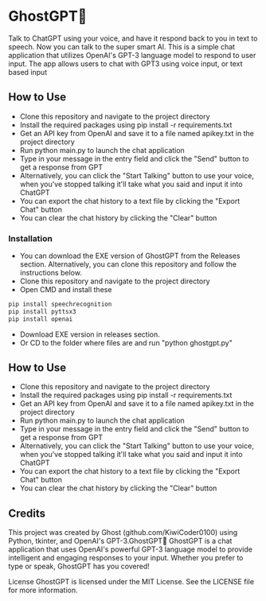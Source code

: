 # GhostGPT👻
Talk to ChatGPT using your voice, and have it respond back to you in text to speech. Now you can talk to the super smart AI. This is a simple chat application that utilizes OpenAI's GPT-3 language model to respond to user input. The app allows users to chat with GPT3 using voice input, or text based input

## How to Use

- Clone this repository and navigate to the project directory
- Install the required packages using pip install -r requirements.txt
- Get an API key from OpenAI and save it to a file named apikey.txt in the project directory
- Run python main.py to launch the chat application
- Type in your message in the entry field and click the "Send" button to get a response from GPT
- Alternatively, you can click the "Start Talking" button to use your voice, when you've stopped talking it'll take what you said and input it into ChatGPT
- You can export the chat history to a text file by clicking the "Export Chat" button
- You can clear the chat history by clicking the "Clear" button


### Installation
- You can download the EXE version of GhostGPT from the Releases section. Alternatively, you can clone this repository and follow the instructions below.
- Clone this repository and navigate to the project directory
- Open CMD and install these

```python
pip install speechrecognition
pip install pyttsx3
pip install openai

```

- Download EXE version in releases section.
- Or CD to the folder where files are and run "python ghostgpt.py"


## How to Use

- Clone this repository and navigate to the project directory
- Install the required packages using pip install -r requirements.txt
- Get an API key from OpenAI and save it to a file named apikey.txt in the project directory
- Run python main.py to launch the chat application
- Type in your message in the entry field and click the "Send" button to get a response from GPT
- Alternatively, you can click the "Start Talking" button to use your voice, when you've stopped talking it'll take what you said and input it into ChatGPT
- You can export the chat history to a text file by clicking the "Export Chat" button
- You can clear the chat history by clicking the "Clear" button

## Credits

This project was created by Ghost (github.com/KiwiCoder0100) using Python, tkinter, and OpenAI's GPT-3.GhostGPT👻
GhostGPT is a chat application that uses OpenAI's powerful GPT-3 language model to provide intelligent and engaging responses to your input. Whether you prefer to type or speak, GhostGPT has you covered!

License
GhostGPT is licensed under the MIT License. See the LICENSE file for more information.
